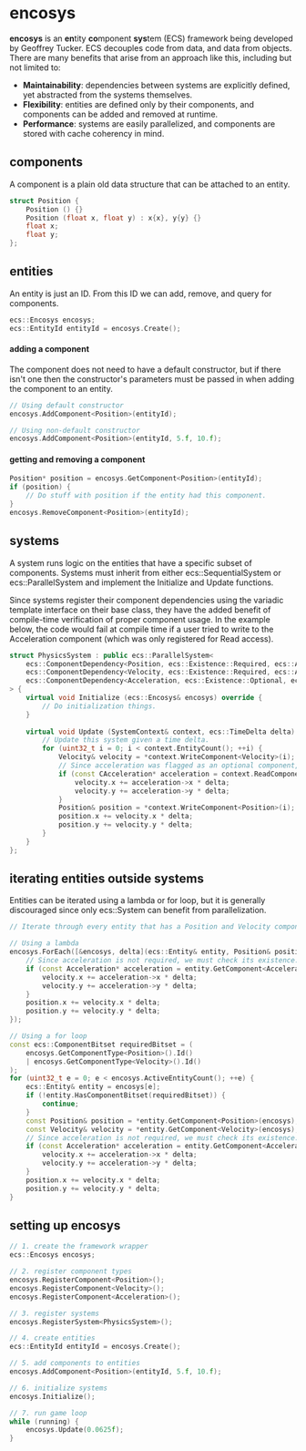 # encosys
**encosys** is an **en**tity **co**mponent **sys**tem (ECS) framework being developed by Geoffrey Tucker. ECS decouples code from data, and data from objects. There are many benefits that arise from an approach like this, including but not limited to:
* **Maintainability**: dependencies between systems are explicitly defined, yet abstracted from the systems themselves.
* **Flexibility**: entities are defined only by their components, and components can be added and removed at runtime.
* **Performance**: systems are easily parallelized, and components are stored with cache coherency in mind.

## components
A component is a plain old data structure that can be attached to an entity. 

```cpp
struct Position {
    Position () {}
    Position (float x, float y) : x{x}, y{y} {}
    float x;
    float y;
};
```

## entities
An entity is just an ID. From this ID we can add, remove, and query for components.
```cpp
ecs::Encosys encosys;
ecs::EntityId entityId = encosys.Create();
```
#### adding a component
The component does not need to have a default constructor, but if there isn't one then the constructor's parameters must be passed in when adding the component to an entity.
```cpp
// Using default constructor
encosys.AddComponent<Position>(entityId);

// Using non-default constructor
encosys.AddComponent<Position>(entityId, 5.f, 10.f);
```
#### getting and removing a component
```cpp
Position* position = encosys.GetComponent<Position>(entityId);
if (position) {
    // Do stuff with position if the entity had this component.
}
encosys.RemoveComponent<Position>(entityId);
```

## systems
A system runs logic on the entities that have a specific subset of components. Systems must inherit from either ecs::SequentialSystem or ecs::ParallelSystem and implement the Initialize and Update functions.

Since systems register their component dependencies using the variadic template interface on their base class, they have the added benefit of compile-time verification of proper component usage. In the example below, the code would fail at compile time if a user tried to write to the Acceleration component (which was only registered for Read access).
```cpp
struct PhysicsSystem : public ecs::ParallelSystem<
    ecs::ComponentDependency<Position, ecs::Existence::Required, ecs::Access::Write>,
    ecs::ComponentDependency<Velocity, ecs::Existence::Required, ecs::Access::Write>,
    ecs::ComponentDependency<Acceleration, ecs::Existence::Optional, ecs::Access::Read>
> {
    virtual void Initialize (ecs::Encosys& encosys) override {
        // Do initialization things.
    }
    
    virtual void Update (SystemContext& context, ecs::TimeDelta delta) override {
        // Update this system given a time delta.
        for (uint32_t i = 0; i < context.EntityCount(); ++i) {
            Velocity& velocity = *context.WriteComponent<Velocity>(i);
            // Since acceleration was flagged as an optional component, we must check its existence.
            if (const CAcceleration* acceleration = context.ReadComponent<CAcceleration>(i)) {
                velocity.x += acceleration->x * delta;
                velocity.y += acceleration->y * delta;
            }
            Position& position = *context.WriteComponent<Position>(i);
            position.x += velocity.x * delta;
            position.y += velocity.y * delta;
        }
    }
};
```

## iterating entities outside systems
Entities can be iterated using a lambda or for loop, but it is generally discouraged since only ecs::System can benefit from parallelization.
```cpp
// Iterate through every entity that has a Position and Velocity component

// Using a lambda
encosys.ForEach([&encosys, delta](ecs::Entity& entity, Position& position, Velocity& velocity) {
    // Since acceleration is not required, we must check its existence.
    if (const Acceleration* acceleration = entity.GetComponent<Acceleration>(encosys)) {
        velocity.x += acceleration->x * delta;
        velocity.y += acceleration->y * delta;
    }
    position.x += velocity.x * delta;
    position.y += velocity.y * delta;
});

// Using a for loop
const ecs::ComponentBitset requiredBitset = (
    encosys.GetComponentType<Position>().Id()
    | encosys.GetComponentType<Velocity>().Id()
);
for (uint32_t e = 0; e < encosys.ActiveEntityCount(); ++e) {
    ecs::Entity& entity = encosys[e];
    if (!entity.HasComponentBitset(requiredBitset)) {
        continue;
    }
    const Position& position = *entity.GetComponent<Position>(encosys);
    const Velocity& velocity = *entity.GetComponent<Velocity>(encosys);
    // Since acceleration is not required, we must check its existence.
    if (const Acceleration* acceleration = entity.GetComponent<Acceleration>(encosys)) {
        velocity.x += acceleration->x * delta;
        velocity.y += acceleration->y * delta;
    }
    position.x += velocity.x * delta;
    position.y += velocity.y * delta;
}
```

## setting up encosys
```cpp
// 1. create the framework wrapper
ecs::Encosys encosys;

// 2. register component types
encosys.RegisterComponent<Position>();
encosys.RegisterComponent<Velocity>();
encosys.RegisterComponent<Acceleration>();

// 3. register systems
encosys.RegisterSystem<PhysicsSystem>();

// 4. create entities
ecs::EntityId entityId = encosys.Create();

// 5. add components to entities
encosys.AddComponent<Position>(entityId, 5.f, 10.f);

// 6. initialize systems
encosys.Initialize();

// 7. run game loop
while (running) {
    encosys.Update(0.0625f);
}
```
